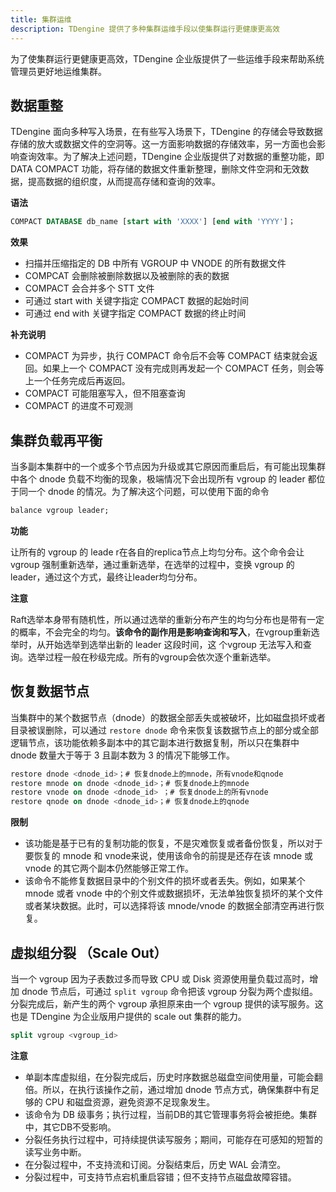 ```yaml
---
title: 集群运维
description: TDengine 提供了多种集群运维手段以使集群运行更健康更高效
---
```


为了使集群运行更健康更高效，TDengine 企业版提供了一些运维手段来帮助系统管理员更好地运维集群。

## 数据重整

TDengine 面向多种写入场景，在有些写入场景下，TDengine 的存储会导致数据存储的放大或数据文件的空洞等。这一方面影响数据的存储效率，另一方面也会影响查询效率。为了解决上述问题，TDengine 企业版提供了对数据的重整功能，即 DATA COMPACT 功能，将存储的数据文件重新整理，删除文件空洞和无效数据，提高数据的组织度，从而提高存储和查询的效率。

**语法**

```sql
COMPACT DATABASE db_name [start with 'XXXX'] [end with 'YYYY']； 
```

**效果**

-   扫描并压缩指定的 DB 中所有 VGROUP 中 VNODE 的所有数据文件
-   COMPCAT 会删除被删除数据以及被删除的表的数据
-   COMPACT 会合并多个 STT 文件
-   可通过 start with 关键字指定 COMPACT 数据的起始时间
-   可通过 end with 关键字指定 COMPACT 数据的终止时间

**补充说明**

-   COMPACT 为异步，执行 COMPACT 命令后不会等 COMPACT 结束就会返回。如果上一个 COMPACT 没有完成则再发起一个 COMPACT 任务，则会等上一个任务完成后再返回。
-   COMPACT 可能阻塞写入，但不阻塞查询
-   COMPACT 的进度不可观测

## 集群负载再平衡

当多副本集群中的一个或多个节点因为升级或其它原因而重启后，有可能出现集群中各个 dnode 负载不均衡的现象，极端情况下会出现所有 vgroup 的 leader 都位于同一个 dnode 的情况。为了解决这个问题，可以使用下面的命令

```sql
balance vgroup leader;
```

**功能**

让所有的 vgroup 的 leade r在各自的replica节点上均匀分布。这个命令会让 vgroup 强制重新选举，通过重新选举，在选举的过程中，变换 vgroup 的leader，通过这个方式，最终让leader均匀分布。

**注意**

Raft选举本身带有随机性，所以通过选举的重新分布产生的均匀分布也是带有一定的概率，不会完全的均匀。**该命令的副作用是影响查询和写入**，在vgroup重新选举时，从开始选举到选举出新的 leader 这段时间，这 个vgroup 无法写入和查询。选举过程一般在秒级完成。所有的vgroup会依次逐个重新选举。

## 恢复数据节点

当集群中的某个数据节点（dnode）的数据全部丢失或被破坏，比如磁盘损坏或者目录被误删除，可以通过 `restore dnode` 命令来恢复该数据节点上的部分或全部逻辑节点，该功能依赖多副本中的其它副本进行数据复制，所以只在集群中 dnode 数量大于等于 3 且副本数为 3 的情况下能够工作。


```sql
restore dnode <dnode_id>；# 恢复dnode上的mnode，所有vnode和qnode
restore mnode on dnode <dnode_id>；# 恢复dnode上的mnode
restore vnode on dnode <dnode_id> ；# 恢复dnode上的所有vnode
restore qnode on dnode <dnode_id>；# 恢复dnode上的qnode
```

**限制**
- 该功能是基于已有的复制功能的恢复，不是灾难恢复或者备份恢复，所以对于要恢复的 mnode 和 vnode来说，使用该命令的前提是还存在该 mnode 或 vnode 的其它两个副本仍然能够正常工作。
- 该命令不能修复数据目录中的个别文件的损坏或者丢失。例如，如果某个 mnode 或者 vnode 中的个别文件或数据损坏，无法单独恢复损坏的某个文件或者某块数据。此时，可以选择将该  mnode/vnode 的数据全部清空再进行恢复。


## 虚拟组分裂 （Scale Out）

当一个 vgroup 因为子表数过多而导致 CPU 或 Disk 资源使用量负载过高时，增加 dnode 节点后，可通过 `split vgroup` 命令把该 vgroup 分裂为两个虚拟组。分裂完成后，新产生的两个 vgroup 承担原来由一个 vgroup 提供的读写服务。这也是 TDengine 为企业版用户提供的 scale out 集群的能力。

```sql
split vgroup <vgroup_id>
```

**注意**
- 单副本库虚拟组，在分裂完成后，历史时序数据总磁盘空间使用量，可能会翻倍。所以，在执行该操作之前，通过增加 dnode 节点方式，确保集群中有足够的 CPU 和磁盘资源，避免资源不足现象发生。
- 该命令为 DB 级事务；执行过程，当前DB的其它管理事务将会被拒绝。集群中，其它DB不受影响。
- 分裂任务执行过程中，可持续提供读写服务；期间，可能存在可感知的短暂的读写业务中断。
- 在分裂过程中，不支持流和订阅。分裂结束后，历史 WAL 会清空。
- 分裂过程中，可支持节点宕机重启容错；但不支持节点磁盘故障容错。